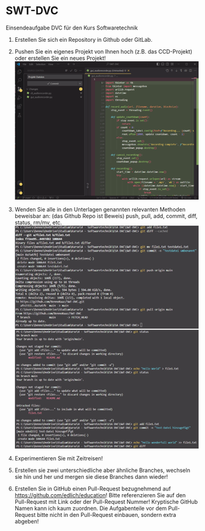 # SWT-DVC
Einsendeaufgabe DVC für den Kurs Softwaretechnik 

1. Erstellen Sie sich ein Repository in Github oder GitLab.

2. Pushen Sie ein eigenes Projekt von Ihnen hoch (z.B. das CCD-Projekt) oder erstellen Sie ein neues Projekt!
![Push der Projektdatein](/Images/2-Push.png)

3. Wenden Sie alle in den Unterlagen genannten relevanten Methoden beweisbar an: (das Github Repo ist Beweis) push, pull, add, commit, diff, status, rm/mv, etc.
![Anwenden der Methoden Push, Pull, mv und Commit](/Images/3-push,pull,mv,commit.png)
![Anwenden der Methoden Status, Add, Diff](/Images/3-status,add,diff.png)

4. Experimentieren Sie mit Zeitreisen!

5. Erstellen sie zwei unterschiedliche aber ähnliche Branches, wechseln sie hin und her und mergen sie diese Branches dann wieder!

6. Erstellen Sie in GitHub einen Pull-Request bezugnehmend auf https://github.com/edlich/education! Bitte referenzieren Sie auf den Pull-Request mit Link oder der Pull-Request Nummer! Kryptische GitHub Namen kann ich kaum zuordnen. Die Aufgabenteile vor dem Pull-Request bitte nicht in den Pull-Request einbauen, sondern extra abgeben!
